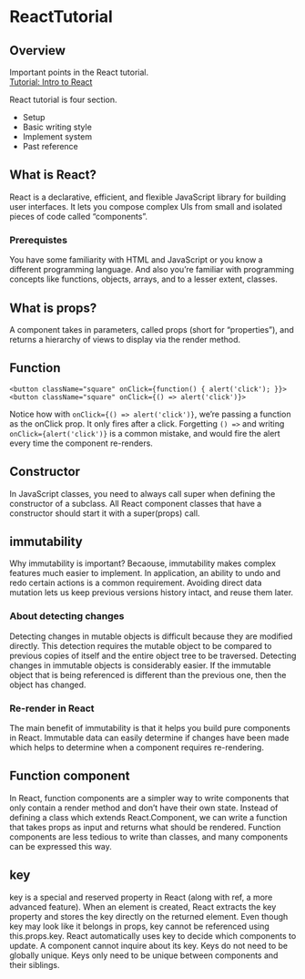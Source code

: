 # ReactTutorial

## Overview
Important points in the React tutorial.  
[Tutorial: Intro to React](https://reactjs.org/tutorial/tutorial.html)

React tutorial is four section.
- Setup
- Basic writing style
- Implement system
- Past reference

## What is React?
React is a declarative, efficient, and flexible JavaScript library for building user interfaces. 
It lets you compose complex UIs from small and isolated pieces of code called “components”. 

### Prerequistes
You have some familiarity with HTML and JavaScript or you know a different programming language. 
And also you’re familiar with programming concepts like functions, objects, arrays, and to a lesser extent, classes. 

## What is props?
A component takes in parameters, called props (short for “properties”), and returns a hierarchy of views to display via the render method.

## Function
```
<button className="square" onClick={function() { alert('click'); }}>
<button className="square" onClick={() => alert('click')}>
```
Notice how with `onClick={() => alert('click')}`, we’re passing a function as the onClick prop. 
It only fires after a click. Forgetting `() =>` and writing `onClick={alert('click')}` is a common mistake, and would fire the alert every time the component re-renders. 

## Constructor
In JavaScript classes, you need to always call super when defining the constructor of a subclass. 
All React component classes that have a constructor should start it with a super(props) call. 

## immutability
Why immutability is important? Becaouse, immutability makes complex features much easier to implement. 
In application, an ability to undo and redo certain actions is a common requirement. 
Avoiding direct data mutation lets us keep previous versions history intact, and reuse them later. 

### About detecting changes
Detecting changes in mutable objects is difficult because they are modified directly. 
This detection requires the mutable object to be compared to previous copies of itself and the entire object tree to be traversed. 
Detecting changes in immutable objects is considerably easier. If the immutable object that is being referenced is different than the previous one, then the object has changed. 

### Re-render in React
The main benefit of immutability is that it helps you build pure components in React. 
Immutable data can easily determine if changes have been made which helps to determine when a component requires re-rendering. 

## Function component
In React, function components are a simpler way to write components that only contain a render method and don’t have their own state. 
Instead of defining a class which extends React.Component, we can write a function that takes props as input and returns what should be rendered. 
Function components are less tedious to write than classes, and many components can be expressed this way.

## key
key is a special and reserved property in React (along with ref, a more advanced feature). 
When an element is created, React extracts the key property and stores the key directly on the returned element. 
Even though key may look like it belongs in props, key cannot be referenced using this.props.key. React automatically uses key to decide which components to update. 
A component cannot inquire about its key. 
Keys do not need to be globally unique. Keys only need to be unique between components and their siblings.

